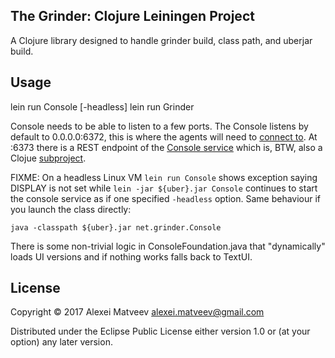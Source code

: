 ## The Grinder: Clojure Leiningen Project

A Clojure library designed to handle grinder build, class path, and
uberjar build.

## Usage

   lein run Console [-headless]
   lein run Grinder

Console needs to be able to listen to a few ports. The Console listens
by default to 0.0.0.0:6372, this is where the agents will need to
[connect
to](http://grinder.sourceforge.net/g3/getting-started.html). At :6373
there is a REST endpoint of the [Console
service](http://grinder.sourceforge.net/g3/console-service.html) which
is, BTW, also a Clojue [subproject](../grinder-console-service).

FIXME: On a headless Linux VM `lein run Console` shows exception
saying DISPLAY is not set while `lein -jar ${uber}.jar Console`
continues to start the console service as if one specified `-headless`
option. Same behaviour if you launch the class directly:

    java -classpath ${uber}.jar net.grinder.Console

There is some non-trivial logic in ConsoleFoundation.java that
"dynamically" loads UI versions and if nothing works falls back to
TextUI.

## License

Copyright © 2017 Alexei Matveev <alexei.matveev@gmail.com>

Distributed under the Eclipse Public License either version 1.0 or (at
your option) any later version.
